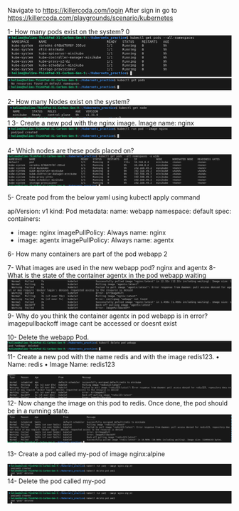 Navigate to https://killercoda.com/login
After sign in go to 
https://killercoda.com/playgrounds/scenario/kubernetes



1- How many pods exist on the system?
0
![alt text](<Screenshot from 2024-09-10 12-17-50.png>)
![alt text](<Screenshot from 2024-09-10 12-25-36.png>)

2- How many Nodes exist on the system?
![alt text](<Screenshot from 2024-09-10 12-26-13.png>)
1
3- Create a new pod with the nginx image.
    Image name: nginx
![alt text](<Screenshot from 2024-09-10 12-25-49.png>)

4- Which nodes are these pods placed on?
![alt text](<Screenshot from 2024-09-10 12-28-01.png>)

5- Create pod from the below yaml using kubectl apply command

apiVersion: v1
kind: Pod
metadata:
  name: webapp
  namespace: default
spec:
  containers:
  - image: nginx
    imagePullPolicy: Always
    name: nginx
  - image: agentx
    imagePullPolicy: Always
    name: agentx


6- How many containers are part of the pod webapp
2

7- What images are used in the new webapp pod?
nginx and agentx
8- What is the state of the container agentx in the pod webapp
waiting
![alt text](image.png)
9- Why do you think the container agentx in pod webapp is in error?
imagepullbackoff
image cant be accessed or doesnt exist

10- Delete the webapp Pod.
![alt text](image-1.png)
11- Create a new pod with the name redis and with the image redis123.
•	Name: redis
•	Image Name: redis123

![alt text](image-2.png)
12- Now change the image on this pod to redis.
Once done, the pod should be in a running state.
![alt text](image-3.png)

13- Create a pod called my-pod of image nginx:alpine

![alt text](image-4.png)
14- Delete the pod called my-pod

![alt text](image-5.png)